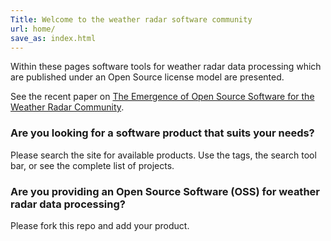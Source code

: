 ```yaml
---
Title: Welcome to the weather radar software community
url: home/
save_as: index.html
---
```


Within these pages software tools for weather radar data processing which are published under an Open Source license model are presented.

See the recent paper on [The Emergence of Open Source Software for the Weather Radar Community](http://dx.doi.org/10.1175/BAMS-D-13-00240.1).

### Are you looking for a software product that suits your needs?

Please search the site for available products. Use the tags, the search tool bar,
or see the complete list of projects.

### Are you providing an Open Source Software (OSS) for weather radar data processing?

Please fork this repo and add your product.
